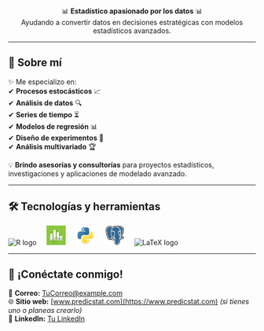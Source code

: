 <p align="center">
  📊 <strong>Estadístico apasionado por los datos</strong> 📊 <br>
  Ayudando a convertir datos en decisiones estratégicas con modelos estadísticos avanzados.
</p>

---

## 🧠 Sobre mí  

✨ Me especializo en:  
✔ **Procesos estocásticos** 📈  
✔ **Análisis de datos** 🔍  
✔ **Series de tiempo** ⏳  
✔ **Modelos de regresión** 📊  
✔ **Diseño de experimentos** 🧪  
✔ **Análisis multivariado** 🏆  

💡 **Brindo asesorías y consultorías** para proyectos estadísticos, investigaciones y aplicaciones de modelado avanzado.

---

## 🛠️ Tecnologías y herramientas  

<div align="left">
  <img src="https://www.r-project.org/Rlogo.png" height="40" alt="R logo" />
  <img width="12" />
  <img src="https://github.com/PredicStat/PredicStat/blob/main/Minitab.png?raw=true" height="40" alt="Minitab logo" />
  <img width="12" />
  <img src="https://raw.githubusercontent.com/devicons/devicon/master/icons/python/python-original.svg" height="40" alt="Python logo" />
  <img width="12" />
  <img src="https://raw.githubusercontent.com/devicons/devicon/master/icons/postgresql/postgresql-original.svg" height="40" alt="PostgreSQL logo" />
  <img width="12" />
  <img src="https://upload.wikimedia.org/wikipedia/commons/9/92/LaTeX_logo.svg" height="40" alt="LaTeX logo" />
</div>

---

## 📩 ¡Conéctate conmigo!  
📧 **Correo:** [TuCorreo@example.com](mailto:TuCorreo@example.com)  
🌐 **Sitio web:** [www.predicstat.com](https://www.predicstat.com) *(si tienes uno o planeas crearlo)*  
🔗 **LinkedIn:** [Tu LinkedIn](https://www.linkedin.com/in/TuPerfil/)  


